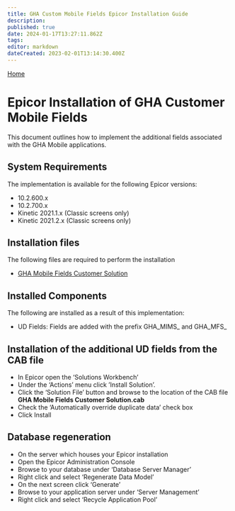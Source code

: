 ```yaml
---
title: GHA Custom Mobile Fields Epicor Installation Guide
description: 
published: true
date: 2024-01-17T13:27:11.862Z
tags: 
editor: markdown
dateCreated: 2023-02-01T13:14:30.400Z
---
```


[Home](/Apps/MobileFieldService/InstallationGuides)

# Epicor Installation of GHA Customer Mobile Fields

This document outlines how to implement the additional fields associated with the GHA Mobile applications.

## System Requirements

The implementation is available for the following Epicor versions:
-	10.2.600.x
-	10.2.700.x
-	Kinetic 2021.1.x (Classic screens only)
-	Kinetic 2021.2.x (Classic screens only)

## Installation files

The following files are required to perform the installation

- [GHA Mobile Fields Customer Solution](/epicor_cabs/gha_mobile_fields_customer_solution.cab)

## Installed Components

The following are installed as a result of this implementation:
-	UD Fields:
	Fields are added with the prefix GHA_MIMS_ and GHA_MFS_

## Installation of the additional UD fields from the CAB file

-	In Epicor open the ‘Solutions Workbench’
-	Under the ‘Actions’ menu click ’Install Solution’.
-	Click the ‘Solution File’ button and browse to the location of the CAB file 
	**GHA Mobile Fields Customer Solution.cab**
-	Check the ‘Automatically override duplicate data’ check box
-	Click Install

## Database regeneration

- On the server which houses your Epicor installation
-	Open the Epicor Administration Console
-	Browse to your database under ‘Database Server Manager’
-	Right click and select ‘Regenerate Data Model’
-	On the next screen click ‘Generate’
-	Browse to your application server under ‘Server Management’
-	Right click and select ‘Recycle Application Pool’


